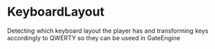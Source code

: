 #  KeyboardLayout

Detecting which keyboard layout the player has and transforming keys accordingly to QWERTY
so they can be useed in GateEngine
